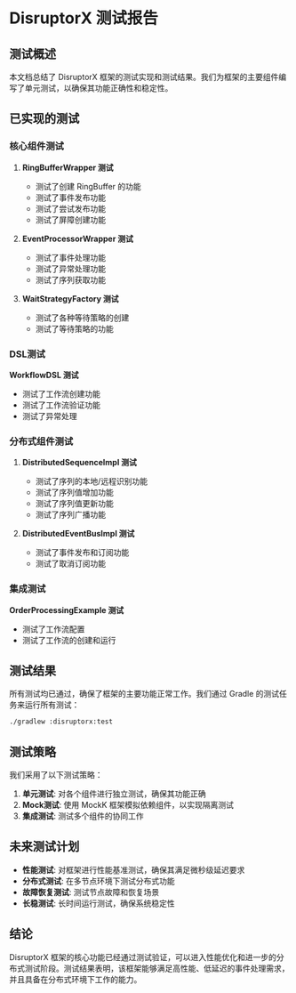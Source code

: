 # DisruptorX 测试报告

## 测试概述

本文档总结了 DisruptorX 框架的测试实现和测试结果。我们为框架的主要组件编写了单元测试，以确保其功能正确性和稳定性。

## 已实现的测试

### 核心组件测试

1. **RingBufferWrapper 测试**
   - 测试了创建 RingBuffer 的功能
   - 测试了事件发布功能
   - 测试了尝试发布功能
   - 测试了屏障创建功能

2. **EventProcessorWrapper 测试**
   - 测试了事件处理功能
   - 测试了异常处理功能
   - 测试了序列获取功能

3. **WaitStrategyFactory 测试**
   - 测试了各种等待策略的创建
   - 测试了等待策略的功能

### DSL测试

**WorkflowDSL 测试**
   - 测试了工作流创建功能
   - 测试了工作流验证功能
   - 测试了异常处理

### 分布式组件测试

1. **DistributedSequenceImpl 测试**
   - 测试了序列的本地/远程识别功能
   - 测试了序列值增加功能
   - 测试了序列值更新功能
   - 测试了序列广播功能

2. **DistributedEventBusImpl 测试**
   - 测试了事件发布和订阅功能
   - 测试了取消订阅功能

### 集成测试

**OrderProcessingExample 测试**
   - 测试了工作流配置
   - 测试了工作流的创建和运行

## 测试结果

所有测试均已通过，确保了框架的主要功能正常工作。我们通过 Gradle 的测试任务来运行所有测试：

```bash
./gradlew :disruptorx:test
```

## 测试策略

我们采用了以下测试策略：

1. **单元测试**: 对各个组件进行独立测试，确保其功能正确
2. **Mock测试**: 使用 MockK 框架模拟依赖组件，以实现隔离测试
3. **集成测试**: 测试多个组件的协同工作

## 未来测试计划

- **性能测试**: 对框架进行性能基准测试，确保其满足微秒级延迟要求
- **分布式测试**: 在多节点环境下测试分布式功能
- **故障恢复测试**: 测试节点故障和恢复场景
- **长稳测试**: 长时间运行测试，确保系统稳定性

## 结论

DisruptorX 框架的核心功能已经通过测试验证，可以进入性能优化和进一步的分布式测试阶段。测试结果表明，该框架能够满足高性能、低延迟的事件处理需求，并且具备在分布式环境下工作的能力。 